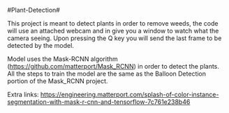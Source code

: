 #Plant-Detection#

This project is meant to detect plants in order to remove weeds, the code will use an attached webcam and in give you a window to watch what the camera seeing. Upon pressing the Q key you will send the last frame to be detected by the model. 

Model uses the Mask-RCNN algorithm (https://github.com/matterport/Mask_RCNN) in order to detect the plants. All the steps to train the model are the same as the Balloon Detection portion of the Mask_RCNN project.

Extra links:
https://engineering.matterport.com/splash-of-color-instance-segmentation-with-mask-r-cnn-and-tensorflow-7c761e238b46
